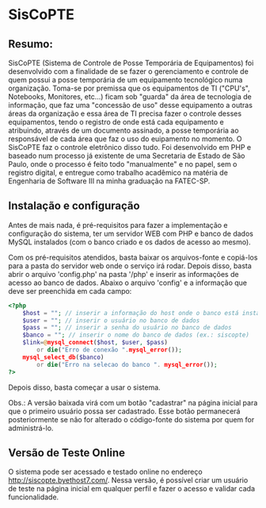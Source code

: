 # SisCoPTE

## Resumo:
SisCoPTE (Sistema de Controle de Posse Temporária de Equipamentos) foi desenvolvido com a finalidade de se fazer o gerenciamento e controle de quem possui a posse temporária de um equipamento tecnológico numa organização. Toma-se por premissa que os equipamentos de TI ("CPU's", Notebooks, Monitores, etc...) ficam sob "guarda" da área de tecnologia de informação, que faz uma "concessão de uso" desse equipamento a outras áreas da organização e essa área de TI precisa fazer o controle desses equipamentos, tendo o registro de onde está cada equipamento e atribuindo, através de um documento assinado, a posse temporária ao responsável de cada área que faz o uso do euipamento no momento. O SisCoPTE faz o controle eletrônico disso tudo. Foi desenvolvido em PHP e baseado num processo já existente de uma Secretaria de Estado de São Paulo, onde o processo é feito todo "manualmente" e no papel, sem o registro digital, e entregue como trabalho acadêmico na matéria de Engenharia de Software III na minha graduação na FATEC-SP.

## Instalação e configuração
Antes de mais nada, é pré-requisitos para fazer a implementação e configuração do sistema, ter um servidor WEB com PHP e banco de dados MySQL instalados (com o banco criado e os dados de acesso ao mesmo).

Com os pré-requisitos atendidos, basta baixar os arquivos-fonte e copiá-los para a pasta do servidor web onde o serviço irá rodar. Depois disso, basta abrir o arquivo 'config.php' na pasta '/php' e inserir as informações de acesso ao banco de dados. Abaixo o arquivo 'config' e a informação que deve ser preenchida em cada campo:

```php
<?php
	$host = ""; // inserir a informação do host onde o banco está instalado (ex.: localhost)
	$user = ""; // inserir o usuário no banco de dados 
	$pass = ""; // inserir a senha do usuário no banco de dados
	$banco = ""; // inserir o nome do banco de dados (ex.: siscopte)
	$link=@mysql_connect($host, $user, $pass)
		or die("Erro de conexão ".mysql_error());
	mysql_select_db($banco)
		or die("Erro na selecao do banco ". mysql_error());
?>
```

Depois disso, basta começar a usar o sistema.

Obs.: A versão baixada virá com um botão "cadastrar" na página inicial para que o primeiro usuário possa ser cadastrado. Esse botão permanecerá posteriormente se não for alterado o código-fonte do sistema por quem for administrá-lo.

## Versão de Teste Online
O sistema pode ser acessado e testado online no endereço http://siscopte.byethost7.com/. Nessa versão, é possível criar um usuário de teste na página inicial em qualquer perfil e fazer o acesso e validar cada funcionalidade.
